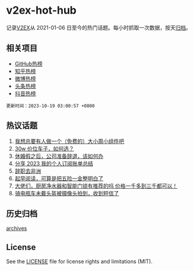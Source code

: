 # v2ex-hot-hub

 记录[V2EX](https://www.v2ex.com/)从 2021-01-06 日至今的热门话题。每小时抓取一次数据，按天[归档](archives)。
 
 ## 相关项目

- [GitHub热榜](https://github.com/it985/github-hot-hub)
- [知乎热榜](https://github.com/it985/zhihu-hot-hub)
- [微博热榜](https://github.com/it985/weibo-hot-hub)
- [头条热榜](https://github.com/it985/toutiao-hot-hub)
- [抖音热榜](https://github.com/it985/douyin-hot-hub)


 `更新时间：2023-10-19 03:00:57 +0800`

## 热议话题

1. [我想总要有人做一个（免费的）大小周小组件吧](https://www.v2ex.com/t/982992)
1. [30w 价位车子，如何选？](https://www.v2ex.com/t/983038)
1. [休婚假之后，公司准备辞退，该如何办](https://www.v2ex.com/t/982998)
1. [分享 2023 我的个人订阅账单总结](https://www.v2ex.com/t/982981)
1. [辞职去非洲](https://www.v2ex.com/t/982968)
1. [起早阅读，可算是把五险一金整明白了](https://www.v2ex.com/t/982993)
1. [大佬们，厨房净水器和智能门锁有推荐的吗 价格一千多到三千都可以！](https://www.v2ex.com/t/982974)
1. [骑电瓶车未戴头盔被摄像头拍到，收到短信了](https://www.v2ex.com/t/983079)

## 历史归档

[archives](archives)

## License

See the [LICENSE](LICENSE) file for license rights and limitations (MIT).
